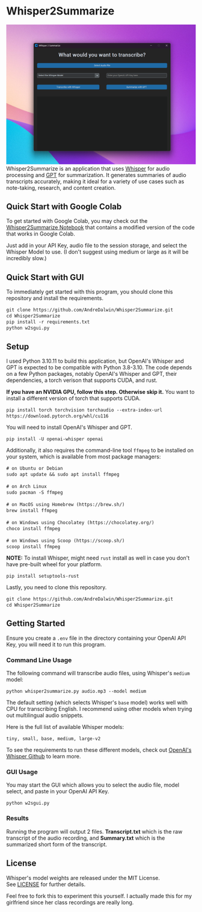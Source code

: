# Whisper2Summarize
![Cover Photo](/misc/cover.png)
Whisper2Summarize is an application that uses [Whisper](https://github.com/openai/whisper) for audio processing and [GPT](https://platform.openai.com/docs/api-reference) for summarization. It generates summaries of audio transcripts accurately, making it ideal for a variety of use cases such as note-taking, research, and content creation.

## Quick Start with Google Colab

To get started with Google Colab, you may check out the [Whisper2Summarize Notebook](https://colab.research.google.com/github/AndreDalwin/Whisper2Summarize/blob/main/Whisper2Summarize_Colab_Edition.ipynb) that contains a modified version of the code that works in Google Colab.

Just add in your API Key, audio file to the session storage, and select the Whisper Model to use. (I don't suggest using medium or large as it will be incredibly slow.)

## Quick Start with GUI

To immediately get started with this program, you should clone this repository and install the requirements.

```shell
git clone https://github.com/AndreDalwin/Whisper2Summarize.git
cd Whisper2Summarize
pip install -r requirements.txt
python w2sgui.py
```

## Setup

I used Python 3.10.11 to build this application, but OpenAI's Whisper and GPT is expected to be compatible with Python 3.8-3.10. The code depends on a few Python packages, notably OpenAI's Whisper and GPT, their dependencies, a torch verison that supports CUDA, and rust.

**If you have an NVIDIA GPU, follow this step. Otherwise skip it.**
You want to install a different version of torch that supports CUDA.

```
pip install torch torchvision torchaudio --extra-index-url https://download.pytorch.org/whl/cu116
```

You will need to install OpenAI's Whisper and GPT.

```
pip install -U openai-whisper openai
```

Additionally, it also requires the command-line tool `ffmpeg` to be installed on your system, which is available from most package managers:

```
# on Ubuntu or Debian
sudo apt update && sudo apt install ffmpeg

# on Arch Linux
sudo pacman -S ffmpeg

# on MacOS using Homebrew (https://brew.sh/)
brew install ffmpeg

# on Windows using Chocolatey (https://chocolatey.org/)
choco install ffmpeg

# on Windows using Scoop (https://scoop.sh/)
scoop install ffmpeg
```

**NOTE:** To install Whisper, might need `rust` install as well in case you don't have pre-built wheel for your platform.

```
pip install setuptools-rust
```

Lastly, you need to clone this repository.

```
git clone https://github.com/AndreDalwin/Whisper2Summarize.git
cd Whisper2Summarize
```

## Getting Started

Ensure you create a `.env` file in the directory containing your OpenAI API Key, you will need it to run this program.

### Command Line Usage

The following command will transcribe audio files, using Whisper's `medium` model:

```shell
python whisper2summarize.py audio.mp3 --model medium
```

The default setting (which selects Whisper's `base` model) works well with CPU for transcribing English. I recommend using other models when trying out multilingual audio snippets.

Here is the full list of available Whisper models:

```
tiny, small, base, medium, large-v2
```

To see the requirements to run these different models, check out [OpenAI's Whisper Github](https://github.com/openai/whisper#available-models-and-languages) to learn more.

### GUI Usage

You may start the GUI which allows you to select the audio file, model select, and paste in your OpenAI API Key.

```shell
python w2sgui.py
```

### Results

Running the program will output 2 files. **Transcript.txt** which is the raw transcript of the audio recording, and **Summary.txt** which is the summarized short form of the transcript.

## License

Whisper's model weights are released under the MIT License. See [LICENSE](https://github.com/openai/whisper/blob/main/LICENSE) for further details.

Feel free to fork this to experiment this yourself. I actually made this for my girlfriend since her class recordings are really long.
